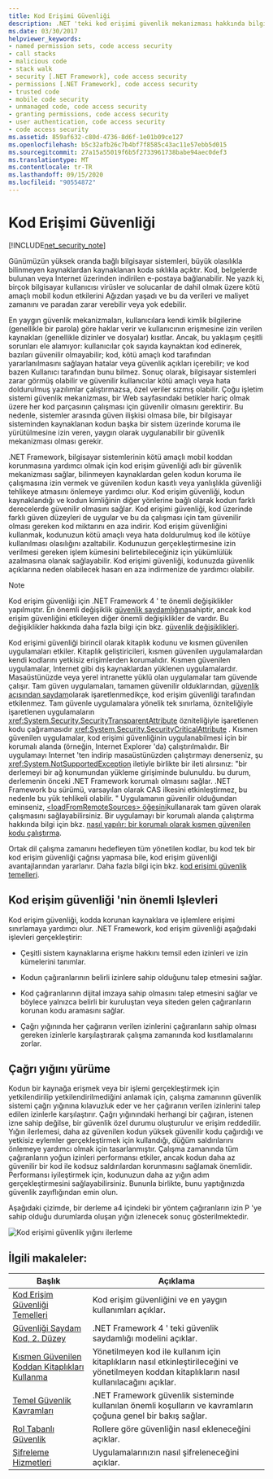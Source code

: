 ```yaml
---
title: Kod Erişimi Güvenliği
description: .NET 'teki kod erişimi güvenlik mekanizması hakkında bilgi edinin ve bilgisayar sistemlerinin kötü amaçlı mobil koddan korunmasını sağlar.
ms.date: 03/30/2017
helpviewer_keywords:
- named permission sets, code access security
- call stacks
- malicious code
- stack walk
- security [.NET Framework], code access security
- permissions [.NET Framework], code access security
- trusted code
- mobile code security
- unmanaged code, code access security
- granting permissions, code access security
- user authentication, code access security
- code access security
ms.assetid: 859af632-c80d-4736-8d6f-1e01b09ce127
ms.openlocfilehash: b5c32afb26c7b4bf7f8585c43ac11e57ebb5d015
ms.sourcegitcommit: 27a15a55019f6b5f2733961738babe94aec0def3
ms.translationtype: MT
ms.contentlocale: tr-TR
ms.lasthandoff: 09/15/2020
ms.locfileid: "90554872"
---
```

# <a name="code-access-security"></a>Kod Erişimi Güvenliği

[!INCLUDE[net_security_note](../../../includes/net-security-note-md.md)]  
  
 Günümüzün yüksek oranda bağlı bilgisayar sistemleri, büyük olasılıkla bilinmeyen kaynaklardan kaynaklanan koda sıklıkla açıktır. Kod, belgelerde bulunan veya Internet üzerinden indirilen e-postaya bağlanabilir. Ne yazık ki, birçok bilgisayar kullanıcısı virüsler ve solucanlar de dahil olmak üzere kötü amaçlı mobil kodun etkilerini Ağızdan yaşadı ve bu da verileri ve maliyet zamanını ve paradan zarar verebilir veya yok edebilir.  
  
 En yaygın güvenlik mekanizmaları, kullanıcılara kendi kimlik bilgilerine (genellikle bir parola) göre haklar verir ve kullanıcının erişmesine izin verilen kaynakları (genellikle dizinler ve dosyalar) kısıtlar. Ancak, bu yaklaşım çeşitli sorunları ele alamıyor: kullanıcılar çok sayıda kaynaktan kod edinerek, bazıları güvenilir olmayabilir; kod, kötü amaçlı kod tarafından yararlanılmasını sağlayan hatalar veya güvenlik açıkları içerebilir; ve kod bazen Kullanıcı tarafından bunu bilmez. Sonuç olarak, bilgisayar sistemleri zarar görmüş olabilir ve güvenilir kullanıcılar kötü amaçlı veya hata doldurulmuş yazılımlar çalıştırmazsa, özel veriler sızmış olabilir. Çoğu işletim sistemi güvenlik mekanizması, bir Web sayfasındaki betikler hariç olmak üzere her kod parçasının çalışması için güvenilir olmasını gerektirir. Bu nedenle, sistemler arasında güven ilişkisi olmasa bile, bir bilgisayar sisteminden kaynaklanan kodun başka bir sistem üzerinde koruma ile yürütülmesine izin veren, yaygın olarak uygulanabilir bir güvenlik mekanizması olması gerekir.  
  
 .NET Framework, bilgisayar sistemlerinin kötü amaçlı mobil koddan korunmasına yardımcı olmak için kod erişim güvenliği adlı bir güvenlik mekanizması sağlar, bilinmeyen kaynaklardan gelen kodun koruma ile çalışmasına izin vermek ve güvenilen kodun kasıtlı veya yanlışlıkla güvenliği tehlikeye atmasını önlemeye yardımcı olur. Kod erişim güvenliği, kodun kaynaklandığı ve kodun kimliğinin diğer yönlerine bağlı olarak kodun farklı derecelerde güvenilir olmasını sağlar. Kod erişimi güvenliği, kod üzerinde farklı güven düzeyleri de uygular ve bu da çalışması için tam güvenilir olması gereken kod miktarını en aza indirir. Kod erişim güvenliğini kullanmak, kodunuzun kötü amaçlı veya hata doldurulmuş kod ile kötüye kullanılması olasılığını azaltabilir. Kodunuzun gerçekleştirmesine izin verilmesi gereken işlem kümesini belirtebileceğiniz için yükümlülük azalmasına olanak sağlayabilir. Kod erişimi güvenliği, kodunuzda güvenlik açıklarına neden olabilecek hasarı en aza indirmenize de yardımcı olabilir.  
  
> [!NOTE]
> Kod erişim güvenliği için .NET Framework 4 ' te önemli değişiklikler yapılmıştır. En önemli değişiklik [güvenlik saydamlığına](security-transparent-code.md)sahiptir, ancak kod erişim güvenliğini etkileyen diğer önemli değişiklikler de vardır. Bu değişiklikler hakkında daha fazla bilgi için bkz. [güvenlik değişiklikleri](/previous-versions/dotnet/framework/security/security-changes).  
  
 Kod erişimi güvenliği birincil olarak kitaplık kodunu ve kısmen güvenilen uygulamaları etkiler. Kitaplık geliştiricileri, kısmen güvenilen uygulamalardan kendi kodlarını yetkisiz erişimlerden korumalıdır. Kısmen güvenilen uygulamalar, Internet gibi dış kaynaklardan yüklenen uygulamalardır. Masaüstünüzde veya yerel intranette yüklü olan uygulamalar tam güvende çalışır. Tam güven uygulamaları, tamamen güvenilir olduklarından, [güvenlik açısından saydam](security-transparent-code.md)olarak işaretlenmedikçe, kod erişim güvenliği tarafından etkilenmez. Tam güvenle uygulamalara yönelik tek sınırlama, özniteliğiyle işaretlenen uygulamaların <xref:System.Security.SecurityTransparentAttribute> özniteliğiyle işaretlenen kodu çağıramasıdır <xref:System.Security.SecurityCriticalAttribute> . Kısmen güvenilen uygulamalar, kod erişimi güvenliğinin uygulanabilmesi için bir korumalı alanda (örneğin, Internet Explorer 'da) çalıştırılmalıdır. Bir uygulamayı Internet 'ten indirip masaüstünüzden çalıştırmayı denerseniz, şu <xref:System.NotSupportedException> iletiyle birlikte bir ileti alırsınız: "bir derlemeyi bir ağ konumundan yükleme girişiminde bulunuldu. bu durum, derlemenin önceki .NET Framework korumalı olmasını sağlar. .NET Framework bu sürümü, varsayılan olarak CAS ilkesini etkinleştirmez, bu nedenle bu yük tehlikeli olabilir. " Uygulamanın güvenilir olduğundan eminseniz, [ \<loadFromRemoteSources> öğesini](../configure-apps/file-schema/runtime/loadfromremotesources-element.md)kullanarak tam güven olarak çalışmasını sağlayabilirsiniz. Bir uygulamayı bir korumalı alanda çalıştırma hakkında bilgi için bkz. [nasıl yapılır: bir korumalı olarak kısmen güvenilen kodu çalıştırma](how-to-run-partially-trusted-code-in-a-sandbox.md).  
  
 Ortak dil çalışma zamanını hedefleyen tüm yönetilen kodlar, bu kod tek bir kod erişim güvenliği çağrısı yapmasa bile, kod erişim güvenliği avantajlarından yararlanır. Daha fazla bilgi için bkz. [kod erişimi güvenlik temelleri](code-access-security-basics.md).  
  
<a name="key_functions"></a>
## <a name="key-functions-of-code-access-security"></a>Kod erişim güvenliği 'nin önemli Işlevleri  
 Kod erişim güvenliği, kodda korunan kaynaklara ve işlemlere erişimi sınırlamaya yardımcı olur. .NET Framework, kod erişim güvenliği aşağıdaki işlevleri gerçekleştirir:  
  
- Çeşitli sistem kaynaklarına erişme hakkını temsil eden izinleri ve izin kümelerini tanımlar.  
  
- Kodun çağıranlarının belirli izinlere sahip olduğunu talep etmesini sağlar.  
  
- Kod çağıranlarının dijital imzaya sahip olmasını talep etmesini sağlar ve böylece yalnızca belirli bir kuruluştan veya siteden gelen çağıranların korunan kodu aramasını sağlar.  
  
- Çağrı yığınında her çağıranın verilen izinlerini çağıranların sahip olması gereken izinlerle karşılaştırarak çalışma zamanında kod kısıtlamalarını zorlar.  
  
<a name="walking_the_call_stack"></a>
## <a name="walking-the-call-stack"></a>Çağrı yığını yürüme  
 Kodun bir kaynağa erişmek veya bir işlemi gerçekleştirmek için yetkilendirilip yetkilendirilmediğini anlamak için, çalışma zamanının güvenlik sistemi çağrı yığınına kılavuzluk eder ve her çağıranın verilen izinlerini talep edilen izinlerle karşılaştırır. Çağrı yığınındaki herhangi bir çağıran, istenen izne sahip değilse, bir güvenlik özel durumu oluşturulur ve erişim reddedilir. Yığın ilerlemesi, daha az güvenilen kodun yüksek güvenilir kodu çağırdığı ve yetkisiz eylemler gerçekleştirmek için kullandığı, düğüm saldırılarını önlemeye yardımcı olmak için tasarlanmıştır. Çalışma zamanında tüm çağıranların yoğun izinleri performansı etkiler, ancak kodun daha az güvenilir bir kod ile kodsuz saldırılardan korunmasını sağlamak önemlidir. Performansı iyileştirmek için, kodunuzun daha az yığın adım gerçekleştirmesini sağlayabilirsiniz. Bununla birlikte, bunu yaptığınızda güvenlik zayıflığından emin olun.  
  
 Aşağıdaki çizimde, bir derleme a4 içindeki bir yöntem çağıranların izin P 'ye sahip olduğu durumlarda oluşan yığın izlenecek sonuç gösterilmektedir.  
  
 ![Kod erişimi güvenlik yığını ilerleme](media/slide-10a.gif "slide_10a")
  
<a name="related_topics"></a>
## <a name="related-articles"></a>İlgili makaleler:
  
|Başlık|Açıklama|  
|-----------|-----------------|  
|[Kod Erişim Güvenliği Temelleri](code-access-security-basics.md)|Kod erişim güvenliğini ve en yaygın kullanımları açıklar.|  
|[Güvenliği Saydam Kod, 2. Düzey](security-transparent-code-level-2.md)|.NET Framework 4 ' teki güvenlik saydamlığı modelini açıklar.|  
|[Kısmen Güvenilen Koddan Kitaplıkları Kullanma](using-libraries-from-partially-trusted-code.md)|Yönetilmeyen kod ile kullanım için kitaplıkların nasıl etkinleştirileceğini ve yönetilmeyen koddan kitaplıkların nasıl kullanılacağını açıklar.|  
|[Temel Güvenlik Kavramları](../../standard/security/key-security-concepts.md)|.NET Framework güvenlik sisteminde kullanılan önemli koşulların ve kavramların çoğuna genel bir bakış sağlar.|  
|[Rol Tabanlı Güvenlik](../../standard/security/role-based-security.md)|Rollere göre güvenliğin nasıl ekleneceğini açıklar.|  
|[Şifreleme Hizmetleri](../../standard/security/cryptographic-services.md)|Uygulamalarınızın nasıl şifreleneceğini açıklar.|

